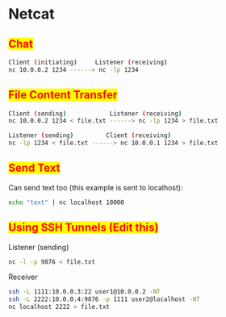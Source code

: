 # Netcat

## <mark style="color:red;">Chat</mark>

```bash
Client (initiating)		Listener (receiving)
nc 10.0.0.2 1234 ------> nc -lp 1234
```

## <mark style="color:red;">File Content Transfer</mark>

```bash
Client (sending)		    Listener (receiving)
nc 10.0.0.2 1234 < file.txt ------> nc -lp 1234 > file.txt

Listener (sending)	       Client (receiving)
nc -lp 1234 < file.txt ------> nc 10.0.0.1 1234 > file.txt
```

## <mark style="color:red;">Send Text</mark>

Can send text too (this example is sent to localhost):

```bash
echo "text" | nc localhost 10000
```

## <mark style="color:red;">Using SSH Tunnels (Edit this)</mark>

Listener (sending)

```bash
nc -l -p 9876 < file.txt
```

Receiver

```bash
ssh -L 1111:10.0.0.3:22 user1@10.0.0.2 -NT
ssh -L 2222:10.0.0.4:9876 -p 1111 user2@localhost -NT
nc localhost 2222 > file.txt
```



